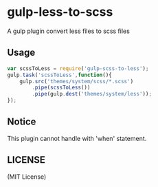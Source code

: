 gulp-less-to-scss
=======
A gulp plugin convert less files to scss files

Usage
-------

```javascript
var scssToLess = require('gulp-scss-to-less');
gulp.task('scssToLess',function(){
    gulp.src('themes/system/scss/*.scss')
		.pipe(scssToLess())
		.pipe(gulp.dest('themes/system/less'));
});
```

Notice
-------
This plugin cannot handle with 'when' statement.

LICENSE
-------

(MIT License)
